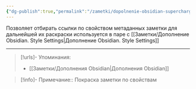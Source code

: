 ```yaml
---
{"dg-publish":true,"permalink":"/zametki/dopolnenie-obsidian-supercharged-links/","created":"2024-07-13 14:52","updated":"2024-09-23T22:43:35+03:00"}
---
```


Позволяет отбирать ссылки по свойством метаданных заметки для дальнейшей их раскраски используется в паре с [[Заметки/Дополнение Obsidian. Style Settings\|Дополнение Obsidian. Style Settings]]

---
> [!urls]- Упоминания:
> - [[Заметки/Дополнения Obsidian\|Дополнения Obsidian]]

> [!info]-
> Примечание:: Покраска заметки по свойствам